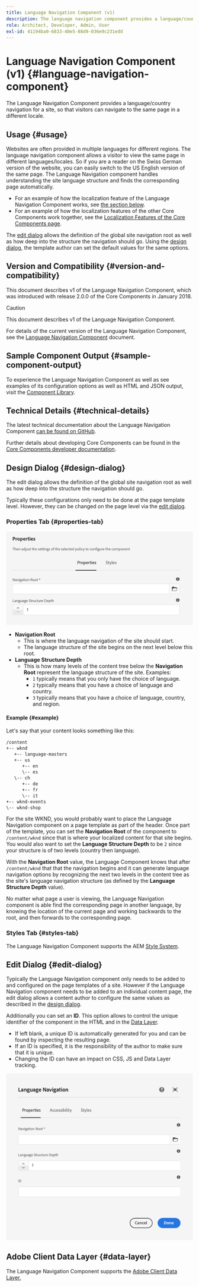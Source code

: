 ```yaml
---
title: Language Navigation Component (v1)
description: The language navigation component provides a language/country navigation for a site, so that visitors can navigate to the same page in a different locale.
role: Architect, Developer, Admin, User
exl-id: 41194ba0-6833-40e5-88d9-036e9c231edd
---
```

# Language Navigation Component (v1) {#language-navigation-component}

The Language Navigation Component provides a language/country navigation for a site, so that visitors can navigate to the same page in a different locale.

## Usage {#usage}

Websites are often provided in multiple languages for different regions. The language navigation component allows a visitor to view the same page in different languages/locales. So if you are a reader on the Swiss German version of the website, you can easily switch to the US English version of the same page. The Language Navigation component handles understanding the site language structure and finds the corresponding page automatically.

* For an example of how the localization feature of the Language Navigation Component works, see [the section below](#example).
* For an example of how the localization features of the other Core Components work together, see the [Localization Features of the Core Components page](/help/get-started/localization.md).

The [edit dialog](#edit-dialog) allows the definition of the global site navigation root as well as how deep into the structure the navigation should go. Using the [design dialog](#design-dialog), the template author can set the default values for the same options.

## Version and Compatibility {#version-and-compatibility}

This document describes v1 of the Language Navigation Component, which was introduced with release 2.0.0 of the Core Components in January 2018.

>[!CAUTION]
>
>This document describes v1 of the Language Navigation Component.
>
>For details of the current version of the Language Navigation Component, see the [Language Navigation Component](/help/components/language-navigation.md) document.

## Sample Component Output {#sample-component-output}

To experience the Language Navigation Component as well as see examples of its configuration options as well as HTML and JSON output, visit the [Component Library](https://adobe.com/go/aem_cmp_library_langnav).

## Technical Details {#technical-details}

The latest technical documentation about the Language Navigation Component [can be found on GitHub](https://adobe.com/go/aem_cmp_tech_langnav_v1).

Further details about developing Core Components can be found in the [Core Components developer documentation](/help/developing/overview.md).

## Design Dialog {#design-dialog}

The edit dialog allows the definition of the global site navigation root as well as how deep into the structure the navigation should go.

Typically these configurations only need to be done at the page template level. However, they can be changed on the page level via the [edit dialog](#edit-dialog).

### Properties Tab {#properties-tab}

![Language Navigation Component's design dialog](/help/assets/language-navigation-design.png)

* **Navigation Root**
  * This is where the language navigation of the site should start.
  * The language structure of the site begins on the next level below this root.
* **Language Structure Depth**
  * This is how many levels of the content tree below the **Navigation Root** represent the language structure of the site. Examples:
    * `1` typically means that you only have the choice of language.
    * `2` typically means that you have a choice of language and country.
    * `3` typically means that you have a choice of language, country, and region.

#### Example {#example}

Let's say that your content looks something like this:

```
/content
+-- wknd
   +-- language-masters
   +-- us
      +-- en
      \-- es
   \-- ch
      +-- de
      +-- fr
      \-- it
+-- wknd-events
\-- wknd-shop
```

For the site WKND, you would probably want to place the Language Navigation component on a page template as part of the header. Once part of the template, you can set the **Navigation Root** of the component to `/content/wknd` since that is where your localized content for that site begins. You would also want to set the **Language Structure Depth** to be `2` since your structure is of two levels (country then language).

With the **Navigation Root** value, the Language Component knows that after `/content/wknd` that that the navigation begins and it can generate language navigation options by recognizing the next two levels in the content tree as the site's language navigation structure (as defined by the **Language Structure Depth** value).

No matter what page a user is viewing, the Language Navigation component is able find the corresponding page in another language, by knowing the location of the current page and working backwards to the root, and then forwards to the corresponding page.

### Styles Tab {#styles-tab}

The Language Navigation Component supports the AEM [Style System](/help/get-started/authoring.md#component-styling).

## Edit Dialog {#edit-dialog}

Typically the Language Navigation component only needs to be added to and configured on the page templates of a site. However if the Language Navigation component needs to be added to an individual content page, the edit dialog allows a content author to configure the same values as described in the [design dialog](#design-dialog).

Additionally you can set an **ID**. This option allows to control the unique identifier of the component in the HTML and in the [Data Layer](/help/developing/data-layer/overview.md).

* If left blank, a unique ID is automatically generated for you and can be found by inspecting the resulting page.
* If an ID is specified, it is the responsibility of the author to make sure that it is unique.
* Changing the ID can have an impact on CSS, JS and Data Layer tracking.

![Language Navigation Component's edit dialog](/help/assets/language-navigation-edit.png)

## Adobe Client Data Layer {#data-layer}

The Language Navigation Component supports the [Adobe Client Data Layer.](/help/developing/data-layer/overview.md)
